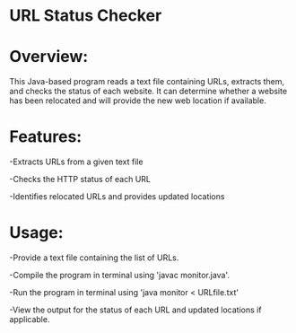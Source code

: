 # URL Status Checker

# Overview:

This Java-based program reads a text file containing URLs, extracts them, and checks the status of each website. It can determine whether a website has been relocated and will provide the new web location if available.

# Features:

-Extracts URLs from a given text file

-Checks the HTTP status of each URL

-Identifies relocated URLs and provides updated locations

# Usage:

-Provide a text file containing the list of URLs.

-Compile the program in terminal using 'javac monitor.java'.

-Run the program in terminal using 'java monitor < URLfile.txt'

-View the output for the status of each URL and updated locations if applicable.

